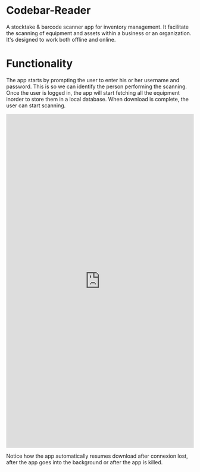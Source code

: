 # Codebar-Reader
A stocktake & barcode scanner app for inventory management. It facilitate the scanning of equipment and assets within a business or an organization. It's designed to work both offline and online.

# Functionality
The app starts by prompting the user to enter his or her username and password. This is so we can identify the person performing the scanning. Once the user is logged in, the app will start fetching all the equipment inorder to store them in a local database. When download is complete, the user can start scanning.

<div style="width:100%;height:0px;position:relative;padding-bottom:177.888%;"><iframe src="https://streamable.com/s/ld63h/goisoz" frameborder="0" width="100%" height="100%" allowfullscreen style="width:100%;height:100%;position:absolute;left:0px;top:0px;overflow:hidden;"></iframe></div>

Notice how the app automatically resumes download after connexion lost, after the app goes into the background or after the app is killed.

